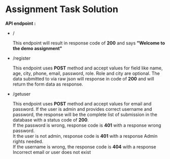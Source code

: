 <h1>Assignment Task Solution</h1>

<strong>API endpoint :</strong>
<ul><li>/</li>
<p>This endpoint will result in response code of <b>200</b> and says <strong>"Welcome to the demo assignment"</strong></p>

<li>/register</li>
<p>This endpoint uses <b>POST</b> method and accept values for field like name, age, city, phone, email, password, role. Role and city are optional. The data submitted to via raw json will response in code of <b>200</b> and will return the form data as response.</p>

<li>/getuser</li>
<p>This endpoint uses <b>POST</b> method and accept values for email and password. If the user is admin and provides correct username and password, the response will be the complete list of submission in the database with a status code of <b>200</b>. <br>If the password is wrong, response code is <b>401</b> with a response wrong password. <br>It the user is not admin, response code is <b>401</b> with a response Admin rights needed.<br> If the username is wrong, the response code is <b>404</b> with a response Incorrect email or user does not exist</p>
